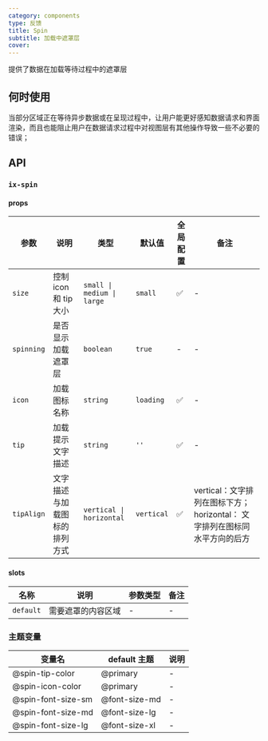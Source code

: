```yaml
---
category: components
type: 反馈
title: Spin
subtitle: 加载中遮罩层
cover:
---
```

提供了数据在加载等待过程中的遮罩层

## 何时使用

当部分区域正在等待异步数据或在呈现过程中，让用户能更好感知数据请求和界面渲染，而且也能阻止用户在数据请求过程中对视图层有其他操作导致一些不必要的错误；

## API

### `ix-spin`

#### props

| 参数 | 说明 |  类型  | 默认值 | 全局配置 | 备注 |
| --- | --- | --- | --- | --- | --- |
|`size` | 控制 icon 和 tip大小 |  `small \| medium \| large`  | `small` | ✅ | - |
|`spinning` | 是否显示加载遮罩层|`boolean`| `true` | - | - |
| `icon`| 加载图标名称 | `string` | `loading`| ✅ | - |
| `tip`| 加载提示文字描述 |  `string`  | `''`| ✅ | - |
| `tipAlign`| 文字描述与加载图标的排列方式 | `vertical \| horizontal` | `vertical`| ✅ | vertical：文字排列在图标下方；horizontal： 文字排列在图标同水平方向的后方 |

#### slots

|名称 | 说明 | 参数类型 | 备注 |
| --- | --- | --- | --- |
|`default` | 需要遮罩的内容区域 | - | - |

### 主题变量

| 变量名 | default 主题| 说明 |
| --- | --- | --- |
| @spin-tip-color | @primary | - |
| @spin-icon-color | @primary | - |
| @spin-font-size-sm | @font-size-md | - |
| @spin-font-size-md | @font-size-lg | - |
| @spin-font-size-lg | @font-size-xl | - |
